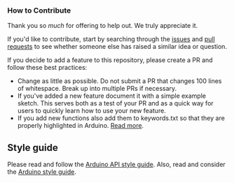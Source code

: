 ### How to Contribute

Thank you so *much* for offering to help out. We truly appreciate it.

If you'd like to contribute, start by searching through the [issues](https://github.com/sparkfun/SparkFun_Stepper_Motor_Breakout_TC78H670FTG/issues) and [pull requests](https://github.com/sparkfun/SparkFun_Stepper_Motor_Breakout_TC78H670FTG/pulls) to see whether someone else has raised a similar idea or question.

If you decide to add a feature to this repository, please create a PR and follow these best practices:

* Change as little as possible. Do not submit a PR that changes 100 lines of whitespace. Break up into multiple PRs if necessary.
* If you've added a new feature document it with a simple example sketch. This serves both as a test of your PR and as a quick way for users to quickly learn how to use your new feature.
* If you add new functions also add them to keywords.txt so that they are properly highlighted in Arduino. [Read more](https://www.arduino.cc/en/Hacking/libraryTutorial).

## Style guide

Please read and follow the [Arduino API style guide](https://www.arduino.cc/en/Reference/APIStyleGuide). Also, read and consider the [Arduino style guide](https://www.arduino.cc/en/Reference/StyleGuide).
